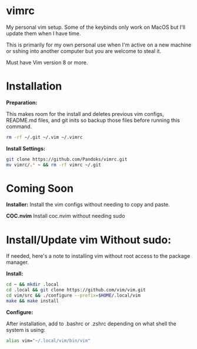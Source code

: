 # vimrc

My personal vim setup.
Some of the keybinds only work on MacOS but I'll update them when I have time.

This is primarily for my own personal use when I'm active on a new machine or sshing into another computer but you are welcome to steal it.

Must have Vim version 8 or more.

# Installation
**Preparation:**

This makes room for the install and deletes previous vim configs, README.md files, and git inits so backup those files before running this command.
```sh
rm -rf ~/.git ~/.vim ~/.vimrc
```

**Install Settings:**
```sh
git clone https://github.com/Pandoks/vimrc.git
mv vimrc/.* ~ && rm -rf vimrc ~/.git
```

# Coming Soon
**Installer:**
Install the vim configs without needing to copy and paste.

**COC.nvim**
Install coc.nvim without needing sudo

# Install/Update vim Without sudo:
If needed, here's a note to installing vim without root access to the package manager.

**Install:**
```sh
cd ~ && mkdir .local
cd .local && git clone https://github.com/vim/vim.git
cd vim/src && ./configure --prefix=$HOME/.local/vim
make && make install
```
**Configure:**

After installation, add to .bashrc or .zshrc depending on what shell the system is using:
```sh
alias vim="~/.local/vim/bin/vim"
```

